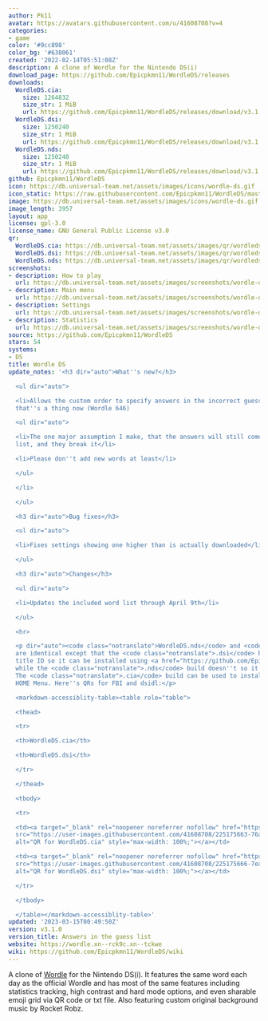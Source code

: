 ```yaml
---
author: Pk11
avatar: https://avatars.githubusercontent.com/u/41608708?v=4
categories:
- game
color: '#9cc898'
color_bg: '#638061'
created: '2022-02-14T05:51:08Z'
description: A clone of Wordle for the Nintendo DS(i)
download_page: https://github.com/Epicpkmn11/WordleDS/releases
downloads:
  WordleDS.cia:
    size: 1264832
    size_str: 1 MiB
    url: https://github.com/Epicpkmn11/WordleDS/releases/download/v3.1.0/WordleDS.cia
  WordleDS.dsi:
    size: 1250240
    size_str: 1 MiB
    url: https://github.com/Epicpkmn11/WordleDS/releases/download/v3.1.0/WordleDS.dsi
  WordleDS.nds:
    size: 1250240
    size_str: 1 MiB
    url: https://github.com/Epicpkmn11/WordleDS/releases/download/v3.1.0/WordleDS.nds
github: Epicpkmn11/WordleDS
icon: https://db.universal-team.net/assets/images/icons/wordle-ds.gif
icon_static: https://raw.githubusercontent.com/Epicpkmn11/WordleDS/master/resources/icon/icon.0.png
image: https://db.universal-team.net/assets/images/icons/wordle-ds.gif
image_length: 3957
layout: app
license: gpl-3.0
license_name: GNU General Public License v3.0
qr:
  WordleDS.cia: https://db.universal-team.net/assets/images/qr/wordleds-cia.png
  WordleDS.dsi: https://db.universal-team.net/assets/images/qr/wordleds-dsi.png
  WordleDS.nds: https://db.universal-team.net/assets/images/qr/wordleds-nds.png
screenshots:
- description: How to play
  url: https://db.universal-team.net/assets/images/screenshots/wordle-ds/how-to-play.png
- description: Main menu
  url: https://db.universal-team.net/assets/images/screenshots/wordle-ds/main-menu.png
- description: Settings
  url: https://db.universal-team.net/assets/images/screenshots/wordle-ds/settings.png
- description: Statistics
  url: https://db.universal-team.net/assets/images/screenshots/wordle-ds/statistics.png
source: https://github.com/Epicpkmn11/WordleDS
stars: 54
systems:
- DS
title: Wordle DS
update_notes: '<h3 dir="auto">What''s new?</h3>

  <ul dir="auto">

  <li>Allows the custom order to specify answers in the incorrect guesses list, since
  that''s a thing now (Wordle 646)

  <ul dir="auto">

  <li>The one major assumption I make, that the answers will still come from the old
  list, and they break it</li>

  <li>Please don''t add new words at least</li>

  </ul>

  </li>

  </ul>

  <h3 dir="auto">Bug fixes</h3>

  <ul dir="auto">

  <li>Fixes settings showing one higher than is actually downloaded</li>

  </ul>

  <h3 dir="auto">Changes</h3>

  <ul dir="auto">

  <li>Updates the included word list through April 9th</li>

  </ul>

  <hr>

  <p dir="auto"><code class="notranslate">WordleDS.nds</code> and <code class="notranslate">WordleDS.dsi</code>
  are identical except that the <code class="notranslate">.dsi</code> build has a
  title ID so it can be installed using <a href="https://github.com/Epicpkmn11/NTM/releases">NTM</a>
  while the <code class="notranslate">.nds</code> build doesn''t so it works on flashcards.
  The <code class="notranslate">.cia</code> build can be used to install to the 3DS
  HOME Menu. Here''s QRs for FBI and dsidl:</p>

  <markdown-accessiblity-table><table role="table">

  <thead>

  <tr>

  <th>WordleDS.cia</th>

  <th>WordleDS.dsi</th>

  </tr>

  </thead>

  <tbody>

  <tr>

  <td><a target="_blank" rel="noopener noreferrer nofollow" href="https://user-images.githubusercontent.com/41608708/225175663-76a1c7ba-e013-468b-9895-d3a196378bce.png"><img
  src="https://user-images.githubusercontent.com/41608708/225175663-76a1c7ba-e013-468b-9895-d3a196378bce.png"
  alt="QR for WordleDS.cia" style="max-width: 100%;"></a></td>

  <td><a target="_blank" rel="noopener noreferrer nofollow" href="https://user-images.githubusercontent.com/41608708/225175666-7ea92569-c1e7-4a4f-b943-1714f2bb8c2a.png"><img
  src="https://user-images.githubusercontent.com/41608708/225175666-7ea92569-c1e7-4a4f-b943-1714f2bb8c2a.png"
  alt="QR for WordleDS.dsi" style="max-width: 100%;"></a></td>

  </tr>

  </tbody>

  </table></markdown-accessiblity-table>'
updated: '2023-03-15T00:49:50Z'
version: v3.1.0
version_title: Answers in the guess list
website: https://wordle.xn--rck9c.xn--tckwe
wiki: https://github.com/Epicpkmn11/WordleDS/wiki
---
```

A clone of [Wordle](https://www.nytimes.com/games/wordle/index.html) for the Nintendo DS(i). It features the same word each day as the official Wordle and has most of the same features including statistics tracking, high contrast and hard mode options, and even sharable emoji grid via QR code or txt file. Also featuring custom original background music by Rocket Robz.